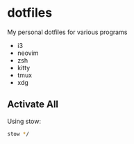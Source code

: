 # dotfiles

My personal dotfiles for various programs

- i3
- neovim
- zsh
- kitty
- tmux
- xdg

## Activate All

Using stow:

```sh
stow */
```

